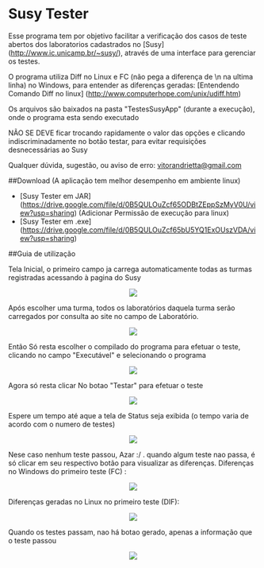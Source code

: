 # Susy Tester

Esse programa tem por objetivo facilitar a verificação dos casos de teste abertos dos laboratorios cadastrados no [Susy] (http://www.ic.unicamp.br/~susy/), através de uma interface para gerenciar os testes.

O programa utiliza Diff no Linux e FC (não pega a diferença de \n na ultima linha) no Windows, para entender as diferenças geradas:
[Entendendo Comando Diff no linux] (http://www.computerhope.com/unix/udiff.htm)

Os arquivos são baixados na pasta "TestesSusyApp" (durante a execução), onde o programa esta sendo executado

NÃO SE DEVE ficar trocando rapidamente o valor das opções e clicando indiscriminadamente no botão testar, para evitar requisições desnecessárias ao Susy

Qualquer dúvida, sugestão, ou aviso de erro: vitorandrietta@gmail.com

##Download (A aplicação tem melhor desempenho em ambiente linux)

- [Susy Tester em JAR] (https://drive.google.com/file/d/0B5QULOuZcf65ODBtZEppSzMyV0U/view?usp=sharing) (Adicionar Permissão de execução para linux)
- [Susy Tester em .exe] (https://drive.google.com/file/d/0B5QULOuZcf65bU5YQ1ExOUszVDA/view?usp=sharing)

##Guia de utilização

Tela Inicial, o primeiro campo ja carrega automaticamente todas as turmas registradas acessando à pagina do Susy

<p align="center">
   <img src="https://github.com/vitorandrietta/SusyTester/blob/master/SusyTesterImages/initial.PNG">
</p>

Após escolher uma turma, todos os laboratórios daquela turma serão carregados por consulta ao site no campo de Laboratório.

<p align="center">
   <img src="https://github.com/vitorandrietta/SusyTester/blob/master/SusyTesterImages/lab.PNG">
</p>

Então Só resta escolher o compilado do programa para efetuar o teste, clicando no campo "Executável" e selecionando o programa

<p align="center">
   <img src="https://github.com/vitorandrietta/SusyTester/blob/master/SusyTesterImages/selector.PNG">
</p>


Agora só resta clicar No botao "Testar" para efetuar o teste


<p align="center">
   <img src="https://github.com/vitorandrietta/SusyTester/blob/master/SusyTesterImages/ready.PNG">
</p>

Espere um tempo até aque a tela de Status seja exibida (o tempo varia de acordo com o numero de testes)

<p align="center">
   <img src="https://github.com/vitorandrietta/SusyTester/blob/master/SusyTesterImages/differenceStatus.PNG">
</p>


Nese caso nenhum teste passou, Azar :/ . quando algum teste nao passa, é só clicar em seu respectivo botão para visualizar as diferenças. Diferenças no Windows do primeiro teste (FC) :

<p align="center">
   <img src="https://github.com/vitorandrietta/SusyTester/blob/master/SusyTesterImages/resultWindows.PNG">
</p>


Diferenças geradas no Linux no primeiro teste (DIF):


<p align="center">
   <img src="https://github.com/vitorandrietta/SusyTester/blob/master/SusyTesterImages/linux.png">
</p>

Quando os testes passam, nao há botao gerado, apenas a informação que o teste passou

<p align="center">
   <img src="https://github.com/vitorandrietta/SusyTester/blob/master/SusyTesterImages/OK.PNG">
</p>
